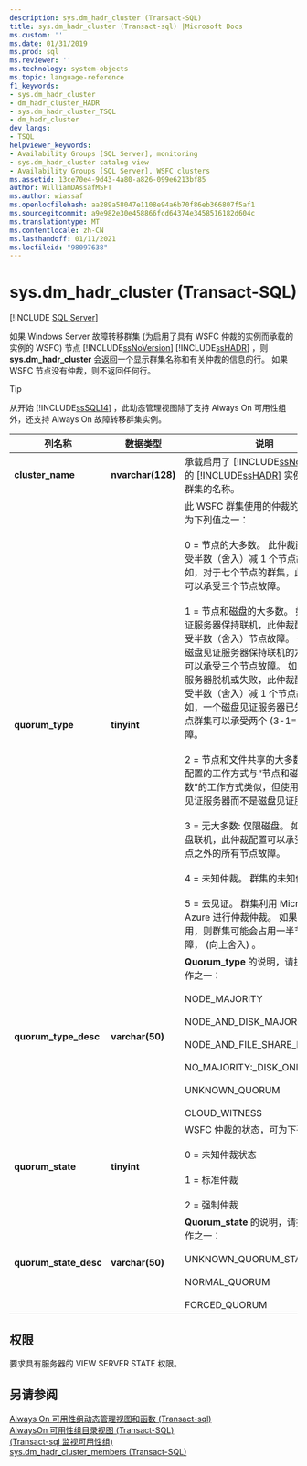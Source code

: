 ```yaml
---
description: sys.dm_hadr_cluster (Transact-SQL)
title: sys.dm_hadr_cluster (Transact-sql) |Microsoft Docs
ms.custom: ''
ms.date: 01/31/2019
ms.prod: sql
ms.reviewer: ''
ms.technology: system-objects
ms.topic: language-reference
f1_keywords:
- sys.dm_hadr_cluster
- dm_hadr_cluster_HADR
- sys.dm_hadr_cluster_TSQL
- dm_hadr_cluster
dev_langs:
- TSQL
helpviewer_keywords:
- Availability Groups [SQL Server], monitoring
- sys.dm_hadr_cluster catalog view
- Availability Groups [SQL Server], WSFC clusters
ms.assetid: 13ce70e4-9d43-4a80-a826-099e6213bf85
author: WilliamDAssafMSFT
ms.author: wiassaf
ms.openlocfilehash: aa289a58047e1108e94a6b70f86eb366807f5af1
ms.sourcegitcommit: a9e982e30e458866fcd64374e3458516182d604c
ms.translationtype: MT
ms.contentlocale: zh-CN
ms.lasthandoff: 01/11/2021
ms.locfileid: "98097638"
---
```

# <a name="sysdm_hadr_cluster-transact-sql"></a>sys.dm_hadr_cluster (Transact-SQL)
[!INCLUDE [SQL Server](../../includes/applies-to-version/sqlserver.md)]

  如果 Windows Server 故障转移群集 (为启用了具有 WSFC 仲裁的实例而承载的实例的 WSFC) 节点 [!INCLUDE[ssNoVersion](../../includes/ssnoversion-md.md)] [!INCLUDE[ssHADR](../../includes/sshadr-md.md)] ，则 **sys.dm_hadr_cluster** 会返回一个显示群集名称和有关仲裁的信息的行。 如果 WSFC 节点没有仲裁，则不返回任何行。  
 > [!TIP]
 > 从开始 [!INCLUDE[ssSQL14](../../includes/sssql14-md.md)] ，此动态管理视图除了支持 Always On 可用性组外，还支持 Always On 故障转移群集实例。

|列名称|数据类型|说明|  
|-----------------|---------------|-----------------|  
|**cluster_name**|**nvarchar(128)**|承载启用了 [!INCLUDE[ssNoVersion](../../includes/ssnoversion-md.md)] 的 [!INCLUDE[ssHADR](../../includes/sshadr-md.md)] 实例的 WSFC 群集的名称。|  
|**quorum_type**|**tinyint**|此 WSFC 群集使用的仲裁的类型，可为下列值之一：<br /><br /> 0 = 节点的大多数。 此仲裁配置可以承受半数（舍入）减 1 个节点故障。 例如，对于七个节点的群集，此仲裁配置可以承受三个节点故障。<br /><br /> 1 = 节点和磁盘的大多数。 如果磁盘见证服务器保持联机，此仲裁配置可以承受半数（舍入）节点故障。 例如，一个磁盘见证服务器保持联机的六节点群集可以承受三个节点故障。 如果磁盘见证服务器脱机或失败，此仲裁配置可以承受半数（舍入）减 1 个节点故障。 例如，一个磁盘见证服务器已失败的六节点群集可以承受两个 (3-1=2) 节点故障。<br /><br /> 2 = 节点和文件共享的大多数。 此仲裁配置的工作方式与“节点和磁盘的大多数”的工作方式类似，但使用文件共享见证服务器而不是磁盘见证服务器。<br /><br /> 3 = 无大多数: 仅限磁盘。 如果仲裁磁盘联机，此仲裁配置可以承受除一个节点之外的所有节点故障。<br /><br /> 4 = 未知仲裁。 群集的未知仲裁。<br /><br /> 5 = 云见证。 群集利用 Microsoft Azure 进行仲裁仲裁。 如果云见证可用，则群集可能会占用一半节点的故障， (向上舍入) 。|  
|**quorum_type_desc**|**varchar(50)**|**Quorum_type** 的说明，请执行以下操作之一：<br /><br /> NODE_MAJORITY<br /><br /> NODE_AND_DISK_MAJORITY<br /><br /> NODE_AND_FILE_SHARE_MAJORITY<br /><br /> NO_MAJORITY:_DISK_ONLY <br /><br /> UNKNOWN_QUORUM <br /><br /> CLOUD_WITNESS|  
|**quorum_state**|**tinyint**|WSFC 仲裁的状态，可为下列值之一：<br /><br /> 0 = 未知仲裁状态<br /><br /> 1 = 标准仲裁<br /><br /> 2 = 强制仲裁|  
|**quorum_state_desc**|**varchar(50)**|**Quorum_state** 的说明，请执行以下操作之一：<br /><br /> UNKNOWN_QUORUM_STATE<br /><br /> NORMAL_QUORUM<br /><br /> FORCED_QUORUM|  
  
## <a name="permissions"></a>权限  
 要求具有服务器的 VIEW SERVER STATE 权限。  
  
## <a name="see-also"></a>另请参阅  
 [Always On 可用性组动态管理视图和函数 &#40;Transact-sql&#41;](../../relational-databases/system-dynamic-management-views/always-on-availability-groups-dynamic-management-views-functions.md)   
 [AlwaysOn 可用性组目录视图 (Transact-SQL)](../../relational-databases/system-catalog-views/always-on-availability-groups-catalog-views-transact-sql.md)   
 [&#40;Transact-sql 监视可用性组&#41;](../../database-engine/availability-groups/windows/monitor-availability-groups-transact-sql.md)   
 [sys.dm_hadr_cluster_members (Transact-SQL)](../../relational-databases/system-dynamic-management-views/sys-dm-hadr-cluster-members-transact-sql.md)  
  
  
